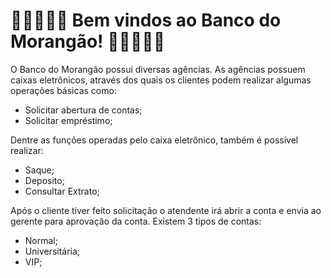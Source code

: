 <h1> 🍓🍓🍓🍓🍓 Bem vindos ao Banco do Morangão! 🍓🍓🍓🍓🍓
</h1>

O Banco do Morangão possui diversas agências. As agências possuem caixas eletrônicos, através dos quais os clientes podem realizar algumas operações básicas como:

- Solicitar abertura de contas;
- Solicitar empréstimo;

Dentre as funções operadas pelo caixa eletrônico, também é possível realizar:

- Saque;
- Deposito;
- Consultar Extrato;

Após o cliente tiver feito solicitação o atendente irá abrir a conta e envia ao gerente para aprovação da conta. Existem 3 tipos de contas:

- Normal;
- Universitária;
- VIP;

